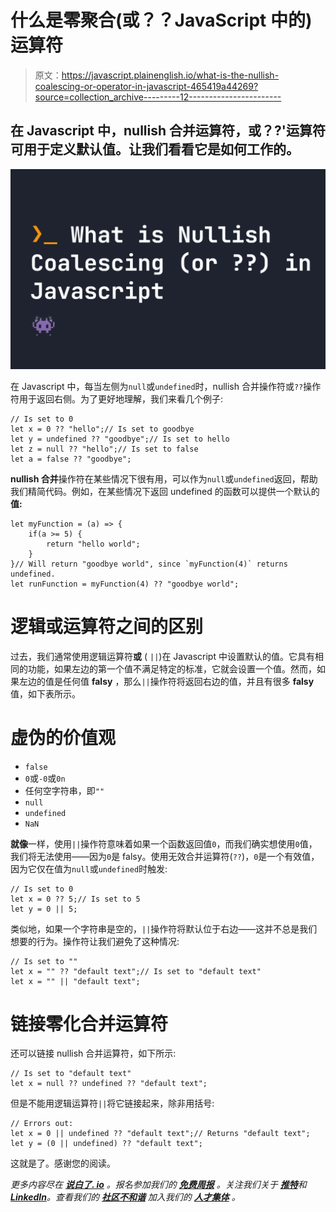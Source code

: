 # 什么是零聚合(或？？JavaScript 中的)运算符

> 原文：<https://javascript.plainenglish.io/what-is-the-nullish-coalescing-or-operator-in-javascript-465419a44269?source=collection_archive---------12----------------------->

## 在 Javascript 中，nullish 合并运算符，或？?'运算符可用于定义默认值。让我们看看它是如何工作的。

![](img/57b3af3eab8559ffa7576669a0e75513.png)

在 Javascript 中，每当左侧为`null`或`undefined`时，nullish 合并操作符或`??`操作符用于返回右侧。为了更好地理解，我们来看几个例子:

```
// Is set to 0
let x = 0 ?? "hello";// Is set to goodbye
let y = undefined ?? "goodbye";// Is set to hello
let z = null ?? "hello";// Is set to false
let a = false ?? "goodbye";
```

**nullish 合并**操作符在某些情况下很有用，可以作为`null`或`undefined`返回，帮助我们精简代码。例如，在某些情况下返回 undefined 的函数可以提供一个默认的**值:**

```
let myFunction = (a) => {
    if(a >= 5) {
        return "hello world";
    }
}// Will return "goodbye world", since `myFunction(4)` returns undefined.
let runFunction = myFunction(4) ?? "goodbye world";
```

# 逻辑或运算符之间的区别

过去，我们通常使用逻辑运算符**或** ( `||`)在 Javascript 中设置默认的值。它具有相同的功能，如果左边的第一个值不满足特定的标准，它就会设置一个值。然而，如果左边的值是任何值 **falsy** ，那么`||`操作符将返回右边的值，并且有很多 **falsy** 值，如下表所示。

# 虚伪的价值观

*   `false`
*   `0`或`-0`或`0n`
*   任何空字符串，即`""`
*   `null`
*   `undefined`
*   `NaN`

**就像**一样，使用`||`操作符意味着如果一个函数返回值`0`，而我们确实想使用`0`值，我们将无法使用——因为`0`是 falsy。使用无效合并运算符(`??`)，`0`是一个有效值，因为它仅在值为`null`或`undefined`时触发:

```
// Is set to 0
let x = 0 ?? 5;// Is set to 5
let y = 0 || 5;
```

类似地，如果一个字符串是空的，`||`操作符将默认位于右边——这并不总是我们想要的行为。操作符让我们避免了这种情况:

```
// Is set to ""
let x = "" ?? "default text";// Is set to "default text"
let x = "" || "default text";
```

# 链接零化合并运算符

还可以链接 nullish 合并运算符，如下所示:

```
// Is set to "default text"
let x = null ?? undefined ?? "default text";
```

但是不能用逻辑运算符`||`将它链接起来，除非用括号:

```
// Errors out:
let x = 0 || undefined ?? "default text";// Returns "default text";
let y = (0 || undefined) ?? "default text";
```

这就是了。感谢您的阅读。

*更多内容尽在* [***说白了. io***](https://plainenglish.io/) *。报名参加我们的* [***免费周报***](http://newsletter.plainenglish.io/) *。关注我们关于* [***推特***](https://twitter.com/inPlainEngHQ)**和*[***LinkedIn***](https://www.linkedin.com/company/inplainenglish/)*。查看我们的* [***社区不和谐***](https://discord.gg/GtDtUAvyhW) *加入我们的* [***人才集体***](https://inplainenglish.pallet.com/talent/welcome) *。**